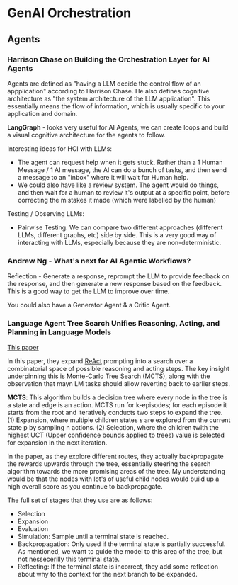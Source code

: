 # GenAI Orchestration

## Agents

### Harrison Chase on Building the Orchestration Layer for AI Agents

Agents are defined as "having a LLM decide the control flow of an appplication" according to Harrison Chase. He also defines cognitive architecture as "the system architecture of the LLM application". This essentially means the flow of information, which is usually specific to your application and domain.

**LangGraph** - looks very useful for AI Agents, we can create loops and build a visual cognitive architecture for the agents to follow.

Interesting ideas for HCI with LLMs:
- The agent can request help when it gets stuck. Rather than a 1 Human Message / 1 AI message, the AI can do a bunch of tasks, and then send a message to an "inbox" where it will wait for Human help.
- We could also have like a review system. The agent would do things, and then wait for a human to review it's output at a specific point, before correcting the mistakes it made (which were labelled by the human)

Testing / Observing LLMs:
- Pairwise Testing. We can compare two different approaches (different LLMs, different graphs, etc) side by side. This is a very good way of interacting with LLMs, especially because they are non-deterministic.

### Andrew Ng - What's next for AI Agentic Workflows?

Reflection - Generate a response, reprompt the LLM to provide feedback on the response, and then generate a new response based on the feedback. This is a good way to get the LLM to improve over time.

You could also have a Generator Agent & a Critic Agent.

### Language Agent Tree Search Unifies Reasoning, Acting, and Planning in Language Models

[This paper](https://arxiv.org/pdf/2310.04406)

In this paper, they expand [ReAct](https://www.promptingguide.ai/techniques/react) prompting into a search over a combinatorial space of possible reasoning and acting steps. The key insight underpinning this is Monte-Carlo Tree Search (MCTS), along with the observation that mayn LM tasks should allow reverting back to earlier steps.

**MCTS**: This algorithm builds a decision tree where every node in the tree is a state and edge is an action. MCTS run for k-episodes; for each episode it starts from the root and iteratively conducts two steps to expand the tree. (1) Expansion, where multiple children states $s$ are explored from the current state p by sampling n actions. (2) Selection, where the children twith the highest UCT (Upper confidence bounds applied to trees) value is selected for expansion in the next iteration.

In the paper, as they explore different routes, they actually backpropagate the rewards upwards through the tree, essentially steering the search algorithm towards the more promising areas of the tree. My understanding would be that the nodes with lot's of useful child nodes would build up a high overall score as you continue to backpropagate.

The full set of stages that they use are as follows:
- Selection
- Expansion
- Evaluation
- Simulation: Sample until a terminal state is reached.
- Backpropagation: Only used if the terminal state is partially successful. As mentioned, we want to guide the model to this area of the tree, but not nessecerilly this terminal state.
- Reflecting: If the terminal state is incorrect, they add some reflection about why to the context for the next branch to be expanded.


